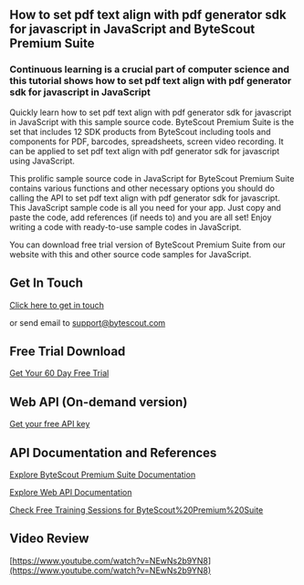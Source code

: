 ## How to set pdf text align with pdf generator sdk for javascript in JavaScript and ByteScout Premium Suite

### Continuous learning is a crucial part of computer science and this tutorial shows how to set pdf text align with pdf generator sdk for javascript in JavaScript

Quickly learn how to set pdf text align with pdf generator sdk for javascript in JavaScript with this sample source code. ByteScout Premium Suite is the set that includes 12 SDK products from ByteScout including tools and components for PDF, barcodes, spreadsheets, screen video recording. It can be applied to set pdf text align with pdf generator sdk for javascript using JavaScript.

This prolific sample source code in JavaScript for ByteScout Premium Suite contains various functions and other necessary options you should do calling the API to set pdf text align with pdf generator sdk for javascript. This JavaScript sample code is all you need for your app. Just copy and paste the code, add references (if needs to) and you are all set! Enjoy writing a code with ready-to-use sample codes in JavaScript.

You can download free trial version of ByteScout Premium Suite from our website with this and other source code samples for JavaScript.

## Get In Touch

[Click here to get in touch](https://bytescout.zendesk.com/hc/en-us/requests/new?subject=ByteScout%20Premium%20Suite%20Question)

or send email to [support@bytescout.com](mailto:support@bytescout.com?subject=ByteScout%20Premium%20Suite%20Question) 

## Free Trial Download

[Get Your 60 Day Free Trial](https://bytescout.com/download/web-installer?utm_source=github-readme)

## Web API (On-demand version)

[Get your free API key](https://pdf.co/documentation/api?utm_source=github-readme)

## API Documentation and References

[Explore ByteScout Premium Suite Documentation](https://bytescout.com/documentation/index.html?utm_source=github-readme)

[Explore Web API Documentation](https://pdf.co/documentation/api?utm_source=github-readme)

[Check Free Training Sessions for ByteScout%20Premium%20Suite](https://academy.bytescout.com/)

## Video Review

[https://www.youtube.com/watch?v=NEwNs2b9YN8](https://www.youtube.com/watch?v=NEwNs2b9YN8)
